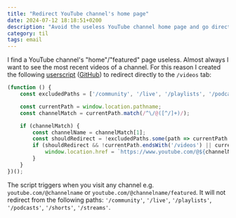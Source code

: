 ```yaml
---
title: "Redirect YouTube channel's home page"
date: 2024-07-12 18:18:51+0200
description: "Avoid the useless YouTube channel home page and go directly to videos."
category: til
tags: email
---
```


I find a YouTube channel's "home"/"featured" page useless. Almost always I want to see the most recent videos of a channel. For this reason I created the following [userscript](https://greasyfork.org/en/scripts/500460-redirect-youtube-channel-to-videos) ([GitHub](https://github.com/psto/userscript-redirect-youtube-channel-to-videos)) to redirect directly to the `/videos` tab: 


```javascript
(function () {
    const excludedPaths = ['/community', '/live', '/playlists', '/podcasts', '/shorts', '/streams'];

    const currentPath = window.location.pathname;
    const channelMatch = currentPath.match(/^\/@([^/]+)/);

    if (channelMatch) {
        const channelName = channelMatch[1];
        const shouldRedirect = !excludedPaths.some(path => currentPath.startsWith(`/@${channelName}${path}`));
        if (shouldRedirect && !currentPath.endsWith('/videos') || currentPath.endsWith('/featured')) {
            window.location.href = `https://www.youtube.com/@${channelName}/videos`;
        }
    }
})();

```
The script triggers when you visit any channel e.g. `youtube.com/@channelname` or `youtube.com/@channelname/featured`. It will not redirect from the following paths: `'/community'`, `'/live'`, `'/playlists'`, `'/podcasts'`, `'/shorts'`, `'/streams'`.
